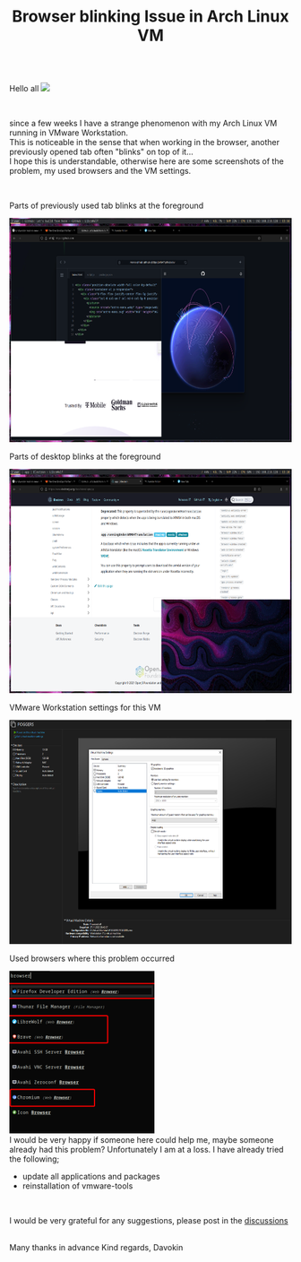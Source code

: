 <h1 align="center">Browser blinking Issue in Arch Linux VM</h1>
</br>
</br>
<p>Hello all <img src="https://media.giphy.com/media/hvRJCLFzcasrR4ia7z/giphy.gif" width="25px"></p>
</br>
<p>since a few weeks I have a strange phenomenon with my Arch Linux VM running in VMware Workstation.</br>
This is noticeable in the sense that when working in the browser, another previously opened tab often "blinks" on top of it...</br>
I hope this is understandable, otherwise here are some screenshots of the problem, my used browsers and the VM settings.</p>
</br>
<p>Parts of previously used tab blinks at the foreground</p>
<img src="https://github.com/Davokin/Browser-blinking-Issue/blob/main/images/archvmerr_01.png?raw=true" width="640" height="400"  />
</br>
<p>Parts of desktop blinks at the foreground</p>
<img src="https://github.com/Davokin/Browser-blinking-Issue/blob/main/images/archvmerr_02.png?raw=true" width="640" height="400"  />
</br>
<p>VMware Workstation settings for this VM</p>
<img src="https://github.com/Davokin/Browser-blinking-Issue/blob/main/images/archvmerr_03.png?raw=true" width="640" height="400"  />
</br>
<p>Used browsers where this problem occurred</p>
<img src="https://github.com/Davokin/Browser-blinking-Issue/blob/main/images/archvmerr_04.png?raw=true" width="259" height="290"  />
</br>
I would be very happy if someone here could help me, maybe someone already had this problem? Unfortunately I am at a loss.
I have already tried the following;

- update all applications and packages
- reinstallation of vmware-tools

</br>
<p>I would be very grateful for any suggestions, please post in the <a href="https://github.com/Davokin/Browser-blinking-Issue/discussions">discussions</a></p>

</br>
Many thanks in advance
Kind regards, Davokin

